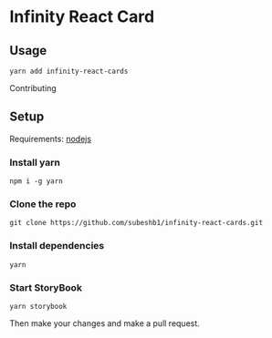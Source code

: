 # Infinity React Card

## Usage

```
yarn add infinity-react-cards
```

Contributing

## Setup

Requirements: [nodejs](https://nodejs.org/en/)

### Install yarn

```
npm i -g yarn
```

### Clone the repo

```
git clone https://github.com/subeshb1/infinity-react-cards.git
```

### Install dependencies

```
yarn
```

### Start StoryBook

```
yarn storybook
```

Then make your changes and make a pull request.
